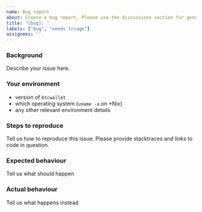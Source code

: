 ```yaml
---
name: Bug report
about: Create a bug report. Please use the discussions section for general or troubleshooting questions.
title: '[bug]: '
labels: ["bug", "needs triage"]
assignees: ''
---
```


### Background

Describe your issue here.

### Your environment

* version of `btcwallet`
* which operating system (`uname -a` on *Nix)
* any other relevant environment details

### Steps to reproduce

Tell us how to reproduce this issue. Please provide stacktraces and links to code in question.

### Expected behaviour

Tell us what should happen

### Actual behaviour

Tell us what happens instead
